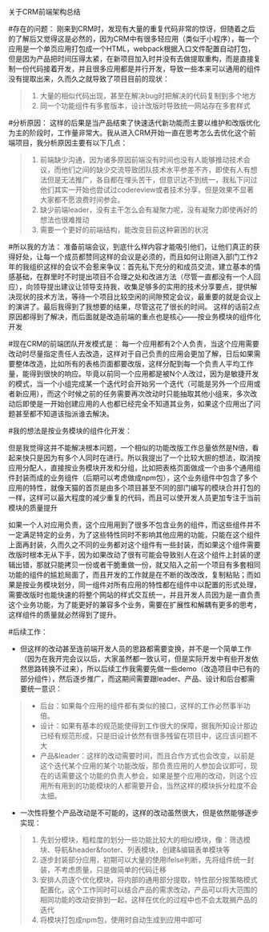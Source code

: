 关于CRM前端架构总结


#存在的问题：
刚来到CRM时，发现有大量的重复代码非常的惊讶，但随着之后的了解后又觉得这是必然的，因为CRM中有很多轻应用（类似于小程序），每一个应用是一个单页应用打包成一个HTML，webpack根据入口文件配置自动打包，但是因为产品把时间压得太紧，在新项目加入时并没有去做提取重构，而是直接复制一份代码接着开发，并且很多应用都是并行开发，导致一些本来可以通用的组件没有提取出来，久而久之就导致了项目目前的现状：
> 1. 大量的相似代码出现，甚至在解决bug时把解决的代码复制到多个地方
> 2. 同一个功能组件有多套版本，设计改版时导致统一网站存在多套样式

#分析原因：
这样的后果是当产品结束了快速迭代新功能而主要以维护和改版优化为主的阶段时，工作量非常大。我从进入CRM开始一直在思考怎么去优化这个前端项目，我分析原因主要有以下几点：
> 1. 前端缺少沟通，因为诸多原因前端没有时间也没有人能够推动技术会议，而他们之间的缺少交流导致团队技术水平参差不齐，即使有人有想法但是无法推广，各自都在埋头苦干，但意识达不到统一，我私下问过他们其实一开始也尝试过codereview或者技术分享，但是效果不显著大家都不愿浪费时间参会。
> 2. 缺少前端leader，没有主干怎么会有凝聚力呢，没有凝聚力即使再好的想法也很难推动
> 3. 需要一个更好的前端结构，能改变目前这种窘困的状况


#所以我的方法：
准备前端会议，到底什么样内容才能吸引他们，让他们真正的获得好处，让每一个成员都赞同这样的会议是必须的，而且如何让刚进入部门工作2年的我组织这样的会议不会惹来争议：首先私下充分的和成员交流，建立基本的情感基础，在群里时不时提出项目不合理之处和改进方法（尽管一直都没有一个人回应），向领导提出建议让领导支持我，收集足够多的实用的技术分享要点，提供解决现状的技术方法，等待一个项目比较空闲的间隙预定会议，最重要的就是会议上的演讲了。最后我得到了我想要的结果，尽管这花了很长的时间。
这样的话前2点原因都得到了解决，而后面就是改造前端的重点也是核心——按业务模块的组件化开发


#现在CRM的前端团队开发模式是：
每一个应用都有2个人负责，当这个应用需要改动时尽量指定责任人去改造，这样对于自己负责的应用会更加了解，日后如果需要整体改造，比如所有的表格页面都要改版，这样分配到每一个负责人平均工作量，能得到很快的响应。毕竟以前同一个应用都是被N个人改过，因为是敏捷开发的模式，当一个小组完成某一个迭代时会开始另一个迭代（可能是另外一个应用或者新应用），而这个时候之前的任务需要再次改动时只能抽取其他小组来，多次改动后即使是一开始创建应用的人也都已经完全不知道其业务，如果这个应用出了问题甚至都不知道该指派谁去解决。


#我的想法是按业务模块的组件化开发：

但是我觉得这并不能解决根本问题，一个相似的功能改版工作总量依然是N倍，看起来快只是因为有多个人同时在进行。所以我提出了一个比较大胆的想法，取消按应用分配人，直接按业务模块开发和分组，比如把表格页面做成一个由多个通用组件封装而成的业务组件（后期可以考虑做成npm包），这个业务组件中包含了多个应用的特性，就像天猫的首页是由多个项目甚至不同的部门编写的模块合并打包的一样，这样可以最大程度的减少重复的代码，而且可以使开发人员更加专注于当前模块的质量提升


如果一个人对应用负责，这个应用用到了很多不包含业务的组件，而这些组件并不一定满足特定的业务，为了这些特性同时不影响其他应用的功能，只能在这个组件上面再封装，久而久之不同的业务都对这个组件有一些封装，而如果这个组件需要改版时根本无从下手，因为如果改动了很有可能会导致别人在这个组件上封装的逻辑出错，那就只能拷贝一份或者干脆重做一份，就又陷入之前一个项目有多套相同功能的组件的尴尬局面了，而且开发的工作就是在不断的改改改，复制粘贴；而如果是按业务模块划分，同一组件对所有应用的特性都在组件中以配置的形式处理，需要改版时也能快速的将整个网站的样式交互统一，并且开发人员因为是一直负责这个业务功能，为了能更好的兼容多个业务，需要在扩展性和解耦有更多的思考，这样组件的质量就必然得到了提升。

#后续工作：
+ 但这样的改动甚至连前端开发人员的思路都需要变换，并不是一个简单工作（因为在我开完会议以后，大家虽然都一致认可，但是实际开发中有些开发依然思路转换不过来），所以后续工作我需要先做一些demo（改造项目中已有的部分组件），然后逐步推广，而这期间需要跟leader、产品、设计和后台都需要统一意识：
> + 后台：如果每个应用的组件都有类似的接口，这样的工作必然事半功倍。
> + 设计：如果有基本的规范能使得到工作很大的保障，据我所知设计那边已经有规范形成，只是旧设计依然有很多残留在项目中，这应该问题不大
> + 产品&leader：这样的改动需要时间，而且合作方式也会改变，以前是这个迭代某个应用的某个功能改版，那负责应用的人参加会议即可，现在的话需要这个功能的负责人参会，如果是整个应用的改动，则这个应用所有用到的功能模块的人都需要开会，当然这样的模块拆分粒度不会太细。


+ 一次性将整个产品改动是不可能的，这样的改动虽然很大，但是依然能够逐步实现：
> 1. 先划分模块，粗粒度的划分一些功能比较大的相似模块，像：筛选模块、导航&header&footer、列表模块，创建&编辑表单模块等
> 2. 逐步封装部分应用，初期可以大量的使用ifelse判断，先将组件统一封装，不考虑质量，只是做简单的代码迁移
> 3. 安排人员逐个优化模块，将内部的通用部分提取，特性部分按策略模式配置化，这个工作同时可以结合产品的需求改动，产品可以将大范围的相同功能的改动安排到一起，这样在优化的过程中也不会太耽搁产品的迭代
> 4. 将模块打包成npm包，使用时自动生成到应用中即可
